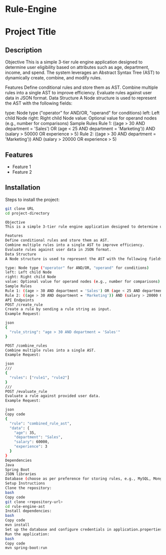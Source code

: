 # Rule-Engine

# Project Title

## Description
Objective
This is a simple 3-tier rule engine application designed to determine user eligibility based on attributes such as age, department, income, and spend. The system leverages an Abstract Syntax Tree (AST) to dynamically create, combine, and modify rules.

Features
Define conditional rules and store them as AST.
Combine multiple rules into a single AST to improve efficiency.
Evaluate rules against user data in JSON format.
Data Structure
A Node structure is used to represent the AST with the following fields:

type: Node type ("operator" for AND/OR, "operand" for conditions)
left: Left child Node
right: Right child Node
value: Optional value for operand nodes (e.g., number for comparisons)
Sample Rules
Rule 1: ((age > 30 AND department = 'Sales') OR (age < 25 AND department = 'Marketing')) AND (salary > 50000 OR experience > 5)
Rule 2: ((age > 30 AND department = 'Marketing')) AND (salary > 20000 OR experience > 5)

## Features
- Feature 1
- Feature 2

## Installation
Steps to install the project:
```bash
git clone URL
cd project-directory

Objective
This is a simple 3-tier rule engine application designed to determine user eligibility based on attributes such as age, department, income, and spend. The system leverages an Abstract Syntax Tree (AST) to dynamically create, combine, and modify rules.

Features
Define conditional rules and store them as AST.
Combine multiple rules into a single AST to improve efficiency.
Evaluate rules against user data in JSON format.
Data Structure
A Node structure is used to represent the AST with the following fields:

type: Node type ("operator" for AND/OR, "operand" for conditions)
left: Left child Node
right: Right child Node
value: Optional value for operand nodes (e.g., number for comparisons)
Sample Rules
Rule 1: ((age > 30 AND department = 'Sales') OR (age < 25 AND department = 'Marketing')) AND (salary > 50000 OR experience > 5)
Rule 2: ((age > 30 AND department = 'Marketing')) AND (salary > 20000 OR experience > 5)
API Endpoints
POST /create_rule
Create a rule by sending a rule string as input.
Example Request:

json
{
  "rule_string": "age > 30 AND department = 'Sales'"
}

POST /combine_rules
Combine multiple rules into a single AST.
Example Request:

json
///
{
  "rules": ["rule1", "rule2"]
}
///
POST /evaluate_rule
Evaluate a rule against provided user data.
Example Request:

json
Copy code
{
  "rule": "combined_rule_ast",
  "data": {
    "age": 35,
    "department": "Sales",
    "salary": 60000,
    "experience": 3
  }
}
Dependencies
Java
Spring Boot
JSON libraries
Database (choose as per preference for storing rules, e.g., MySQL, MongoDB)
Setup Instructions
Clone the repository:
bash
Copy code
git clone <repository-url>
cd rule-engine-ast
Install dependencies:
bash
Copy code
mvn install
Set up the database and configure credentials in application.properties.
Run the application:
bash
Copy code
mvn spring-boot:run
